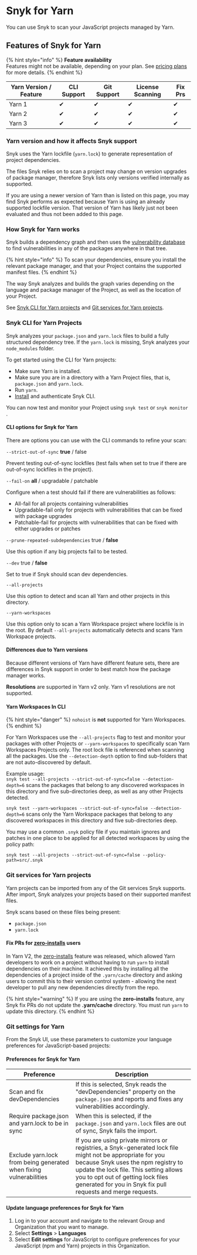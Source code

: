 # Snyk for Yarn

You can use Snyk to scan your JavaScript projects managed by Yarn.

## Features of Snyk for Yarn

{% hint style="info" %}
**Feature availability**\
Features might not be available, depending on your plan. See [pricing plans](https://snyk.io/plans/) for more details.
{% endhint %}

| Yarn Version / Feature | CLI Support | Git Support | License Scanning | Fix Prs |
| ---------------------- | ----------- | ----------- | ---------------- | ------- |
| Yarn 1                 | ✔︎          | ✔︎          | ✔︎               | ✔︎      |
| Yarn 2                 | ✔︎          | ✔︎          | ✔︎               | ✔︎      |
| Yarn 3                 | ✔︎          | ✔︎          | ✔︎               | ✔︎      |

### Yarn version and how it affects Snyk support

Snyk uses the Yarn lockfile (`yarn.lock`) to generate representation of project dependencies.&#x20;

The files Snyk relies on to scan a project may change on version upgrades of package manager, therefore Snyk lists only versions verified internally as supported.&#x20;

If you are using a newer version of Yarn than is listed on this page, you may find Snyk performs as expected because Yarn is using an already supported lockfile version. That version of Yarn has likely just not been evaluated and thus not been added to this page.

### How Snyk for Yarn works

Snyk builds a dependency graph and then uses the [vulnerability database](https://snyk.io/vuln) to find vulnerabilities in any of the packages anywhere in that tree.

{% hint style="info" %}
To scan your dependencies, ensure you install the relevant package manager, and that your Project contains the supported manifest files.
{% endhint %}

The way Snyk analyzes and builds the graph varies depending on the language and package manager of the Project, as well as the location of your Project.

See [Snyk CLI for Yarn projects](snyk-for-yarn.md#snyk-cli-tool-for-yarn-projects) and [Git services for Yarn projects](snyk-for-yarn.md#git-services-for-npm-projects).

### Snyk CLI for Yarn Projects

Snyk analyzes your `package.json` and `yarn.lock` files to build a fully structured dependency tree. If the `yarn.lock` is missing, Snyk analyzes your `node_modules` folder.

To get started using the CLI for Yarn projects:

* Make sure Yarn is installed.
* Make sure you are in a directory with a Yarn Project files, that is, `package.json` and `yarn.lock`.
* Run `yarn`.
* [Install](../../../../snyk-cli/install-the-snyk-cli.md) and authenticate Snyk CLI.

You can now test and monitor your Project using `snyk test` or `snyk monitor` .

#### CLI options for Snyk for Yarn

There are options you can use with the CLI commands to refine your scan:

`--strict-out-of-sync` **true** / false

Prevent testing out-of-sync lockfiles (test fails when set to true if there are out-of-sync lockfiles in the project).

`--fail-on` **all** / upgradable / patchable

Configure when a test should fail if there are vulnerabilities as follows:

* All-fail for all projects containing vulnerabilities
* Upgradable-fail only for projects with vulnerabilities that can be fixed with package upgrades
* Patchable-fail for projects with vulnerabilities that can be fixed with either upgrades or patches

`--prune-repeated-subdependencies` true / **false**

Use this option if any big projects fail to be tested.

`--dev` true / **false**

Set to true if Snyk should scan dev dependencies.

`--all-projects`

Use this option to detect and scan all Yarn and other projects in this directory.

`--yarn-workspaces`

Use this option only to scan a Yarn Workspace project where lockfile is in the root. By default `--all-projects` automatically detects and scans Yarn Workspace projects.

#### Differences due to Yarn versions

Because different versions of Yarn have different feature sets, there are differences in Snyk support in order to best match how the package manager works.

**Resolutions** are supported in Yarn v2 only. Yarn v1 resolutions are not supported.

#### Yarn Workspaces In CLI

{% hint style="danger" %}
`nohoist` is **not** supported for Yarn Workspaces.
{% endhint %}

For Yarn Workspaces use the `--all-projects` flag to test and monitor your packages with other Projects or `--yarn-workspaces` to specifically scan Yarn Workspaces Projects only. The root lock file is referenced when scanning all the packages. Use the `--detection-depth` option to find sub-folders that are not auto-discovered by default.

Example usage:\
`snyk test --all-projects --strict-out-of-sync=false --detection-depth=6` scans the packages that belong to any discovered workspaces in this directory and five sub-directories deep, as well as any other Projects detected.

`snyk test --yarn-workspaces --strict-out-of-sync=false --detection-depth=6` scans only the Yarn Workspace packages that belong to any discovered workspaces in this directory and five sub-directories deep.

You may use a common `.snyk` policy file if you maintain ignores and patches in one place to be applied for all detected workspaces by using the policy path:

`snyk test --all-projects --strict-out-of-sync=false --policy-path=src/.snyk`

### Git services for Yarn projects

Yarn projects can be imported from any of the Git services Snyk supports. After import, Snyk analyzes your projects based on their supported manifest files.

Snyk scans based on these files being present:

* `package.json`
* `yarn.lock`

#### Fix PRs for [zero-installs](https://yarnpkg.com/features/zero-installs) users

In Yarn V2, the [zero-installs](https://yarnpkg.com/features/zero-installs) feature was released, which allowed Yarn developers to work on a project without having to run `yarn` to install dependencies on their machine. It achieved this by installing all the dependencies of a project inside of the `.yarn/cache` directory and asking users to commit this to their version control system - allowing the next developer to pull any new dependencies directly from the repo.&#x20;

{% hint style="warning" %}
If you are using the **zero-installs** feature, any Snyk fix PRs do not update the **.yarn/cache** directory. You must run `yarn` to update this directory.
{% endhint %}

### Git settings for Yarn

From the Snyk UI, use these parameters to customize your language preferences for JavaScript-based projects:

#### Preferences for Snyk for Yarn

| Preference                                                         | Description                                                                                                                                                                                                                                                                                      |
| ------------------------------------------------------------------ | ------------------------------------------------------------------------------------------------------------------------------------------------------------------------------------------------------------------------------------------------------------------------------------------------ |
| Scan and fix devDependencies                                       | If this is selected, Snyk reads the "devDependencies" property on the `package.json` and reports and fixes any vulnerabilities accordingly.                                                                                                                                                      |
| Require package.json and yarn.lock to be in sync                   | When this is selected, if the `package.json` and `yarn.lock` files are out of sync, Snyk fails the import.                                                                                                                                                                                       |
| Exclude yarn.lock from being generated when fixing vulnerabilities | If you are using private mirrors or registries, a Snyk-generated lock file might not be appropriate for you because Snyk uses the npm registry to update the lock file. This setting allows you to opt out of getting lock files generated for you in Snyk fix pull requests and merge requests. |

#### Update language preferences for Snyk for Yarn

1. Log in to your account and navigate to the relevant Group and Organization that you want to manage.
2. Select **Settings** > **Languages**
3. Select **Edit settings** for JavaScript to configure preferences for your JavaScript (npm and Yarn) projects in this Organization.
